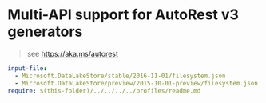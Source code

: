 # Multi-API support for AutoRest v3 generators

> see https://aka.ms/autorest

``` yaml $(enable-multi-api)
input-file:
  - Microsoft.DataLakeStore/stable/2016-11-01/filesystem.json
  - Microsoft.DataLakeStore/preview/2015-10-01-preview/filesystem.json
require: $(this-folder)/../../../../profiles/readme.md
```
